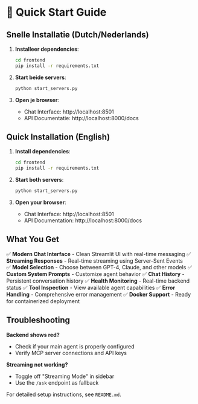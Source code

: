 # 🚀 Quick Start Guide

## Snelle Installatie (Dutch/Nederlands)

1. **Installeer dependencies**:
   ```bash
   cd frontend
   pip install -r requirements.txt
   ```

2. **Start beide servers**:
   ```bash
   python start_servers.py
   ```

3. **Open je browser**:
   - Chat Interface: http://localhost:8501
   - API Documentatie: http://localhost:8000/docs

## Quick Installation (English)

1. **Install dependencies**:
   ```bash
   cd frontend
   pip install -r requirements.txt
   ```

2. **Start both servers**:
   ```bash
   python start_servers.py
   ```

3. **Open your browser**:
   - Chat Interface: http://localhost:8501
   - API Documentation: http://localhost:8000/docs

## What You Get

✅ **Modern Chat Interface** - Clean Streamlit UI with real-time messaging
✅ **Streaming Responses** - Real-time streaming using Server-Sent Events  
✅ **Model Selection** - Choose between GPT-4, Claude, and other models
✅ **Custom System Prompts** - Customize agent behavior
✅ **Chat History** - Persistent conversation history
✅ **Health Monitoring** - Real-time backend status
✅ **Tool Inspection** - View available agent capabilities
✅ **Error Handling** - Comprehensive error management
✅ **Docker Support** - Ready for containerized deployment

## Troubleshooting

**Backend shows red?** 
- Check if your main agent is properly configured
- Verify MCP server connections and API keys

**Streaming not working?**
- Toggle off "Streaming Mode" in sidebar
- Use the `/ask` endpoint as fallback

For detailed setup instructions, see `README.md`.